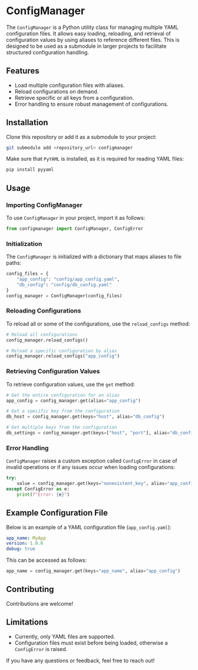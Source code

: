 # ConfigManager

The `ConfigManager` is a Python utility class for managing multiple YAML configuration files. It allows easy loading, reloading, and retrieval of configuration values by using aliases to reference different files. This is designed to be used as a submodule in larger projects to facilitate structured configuration handling.

## Features

- Load multiple configuration files with aliases.
- Reload configurations on demand.
- Retrieve specific or all keys from a configuration.
- Error handling to ensure robust management of configurations.

## Installation

Clone this repository or add it as a submodule to your project:

```bash
git submodule add <repository_url> configmanager
```

Make sure that `PyYAML` is installed, as it is required for reading YAML files:

```bash
pip install pyyaml
```

## Usage

### Importing ConfigManager

To use `ConfigManager` in your project, import it as follows:

```python
from configmanager import ConfigManager, ConfigError
```

### Initialization

The `ConfigManager` is initialized with a dictionary that maps aliases to file paths:

```python
config_files = {
    "app_config": "config/app_config.yaml",
    "db_config": "config/db_config.yaml"
}
config_manager = ConfigManager(config_files)
```

### Reloading Configurations

To reload all or some of the configurations, use the `reload_configs` method:

```python
# Reload all configurations
config_manager.reload_configs()

# Reload a specific configuration by alias
config_manager.reload_configs("app_config")
```

### Retrieving Configuration Values

To retrieve configuration values, use the `get` method:

```python
# Get the entire configuration for an alias
app_config = config_manager.get(alias="app_config")

# Get a specific key from the configuration
db_host = config_manager.get(keys="host", alias="db_config")

# Get multiple keys from the configuration
db_settings = config_manager.get(keys=["host", "port"], alias="db_config")
```

### Error Handling

`ConfigManager` raises a custom exception called `ConfigError` in case of invalid operations or if any issues occur when loading configurations:

```python
try:
    value = config_manager.get(keys="nonexistent_key", alias="app_config")
except ConfigError as e:
    print(f"Error: {e}")
```

## Example Configuration File

Below is an example of a YAML configuration file (`app_config.yaml`):

```yaml
app_name: MyApp
version: 1.0.0
debug: true
```

This can be accessed as follows:

```python
app_name = config_manager.get(keys="app_name", alias="app_config")
```

## Contributing

Contributions are welcome!

## Limitations

- Currently, only YAML files are supported.
- Configuration files must exist before being loaded, otherwise a `ConfigError` is raised.


If you have any questions or feedback, feel free to reach out!


